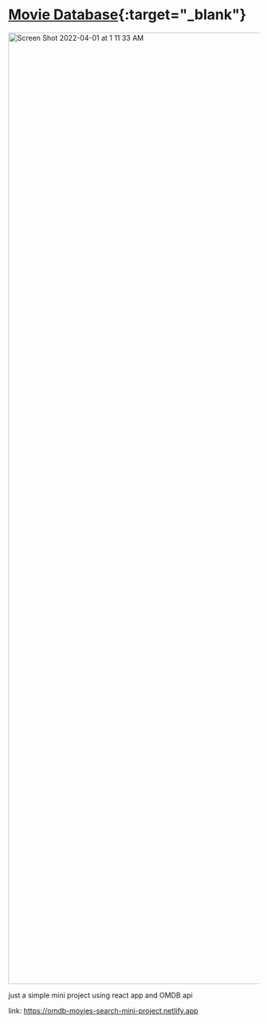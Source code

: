 # [Movie Database](https://omdb-movies-search-mini-project.netlify.app){:target="_blank"} 

<img width="1903" alt="Screen Shot 2022-04-01 at 1 11 33 AM" src="https://user-images.githubusercontent.com/92693783/161400232-69b47721-8780-4dd2-8fa4-8fe10c4bec07.png">

just a simple mini project using react app and OMDB api

link: https://omdb-movies-search-mini-project.netlify.app
